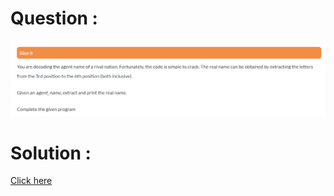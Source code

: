 # Question :
![slice it](https://github.com/prabhu30/coding/blob/main/Edyst/Python%20-%20Intro%20to%20Advanced/19_slice%20it/image.png)

# Solution :
[Click here](https://github.com/prabhu30/coding/blob/main/Edyst/Python%20-%20Intro%20to%20Advanced/19_slice%20it/solution.py)
